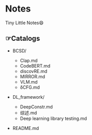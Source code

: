 # Notes
Tiny Little Notes😄

## ☞Catalogs

- BCSD/
  - Clap.md
  - CodeBERT.md
  - discovRE.md
  - MIRROR.md
  - VLM.md
  - δCFG.md
  
- DL_framework/
  - DeepConstr.md
  - 综述.md
  - Deep learning library testing.md

- README.md
